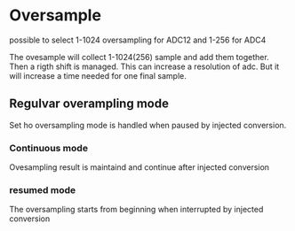 # Oversample

possible to select 1-1024 oversampling for ADC12
and 1-256 for ADC4

The ovesample will collect 1-1024(256) sample and add them together. Then a rigth shift is managed. This can increase a resolution of adc. 
But it will increase a time needed for one final sample. 

## Regulvar overampling mode

Set ho oversampling mode is handled when paused by injected conversion. 

### Continuous mode
  Ovesampling result is maintaind and continue after injected conversion

### resumed mode

The oversampling starts from beginning when interrupted by injected conversion
